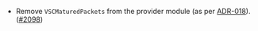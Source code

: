 - Remove `VSCMaturedPackets` from the provider module (as per 
  [ADR-018](https://cosmos.github.io/interchain-security/adrs/adr-018-remove-vscmatured)).
  ([\#2098](https://github.com/cosmos/interchain-security/pull/2098))
